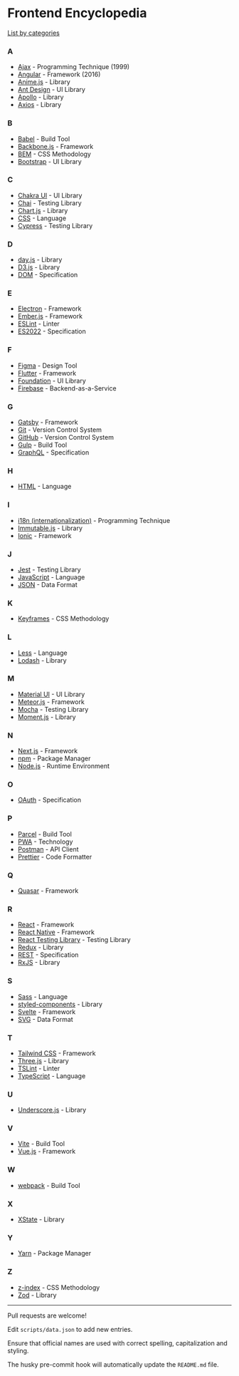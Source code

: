 # Frontend Encyclopedia

[List by categories](categories.md)

### A
- [Ajax](https://en.wikipedia.org/wiki/Ajax_(programming)) - Programming Technique (1999)
- [Angular](https://angular.io) - Framework (2016)
- [Anime.js](https://animejs.com) - Library
- [Ant Design](https://ant.design) - UI Library
- [Apollo](https://www.apollographql.com) - Library
- [Axios](https://axios-http.com) - Library

### B
- [Babel](https://babeljs.io) - Build Tool
- [Backbone.js](https://backbonejs.org) - Framework
- [BEM](https://en.bem.info) - CSS Methodology
- [Bootstrap](https://getbootstrap.com) - UI Library

### C
- [Chakra UI](https://chakra-ui.com) - UI Library
- [Chai](https://www.chaijs.com) - Testing Library
- [Chart.js](https://www.chartjs.org) - Library
- [CSS](https://en.wikipedia.org/wiki/Cascading_Style_Sheets) - Language
- [Cypress](https://www.cypress.io) - Testing Library

### D
- [day.js](https://day.js.org) - Library
- [D3.js](https://d3js.org) - Library
- [DOM](https://en.wikipedia.org/wiki/Document_Object_Model) - Specification

### E
- [Electron](https://www.electronjs.org) - Framework
- [Ember.js](https://emberjs.com) - Framework
- [ESLint](https://eslint.org) - Linter
- [ES2022](https://en.wikipedia.org/wiki/ECMAScript_version_history#ES2022) - Specification

### F
- [Figma](https://www.figma.com) - Design Tool
- [Flutter](https://flutter.dev) - Framework
- [Foundation](https://get.foundation) - UI Library
- [Firebase](https://firebase.google.com) - Backend-as-a-Service

### G
- [Gatsby](https://www.gatsbyjs.com) - Framework
- [Git](https://git-scm.com) - Version Control System
- [GitHub](https://github.com) - Version Control System
- [Gulp](https://gulpjs.com) - Build Tool
- [GraphQL](https://graphql.org) - Specification

### H
- [HTML](https://en.wikipedia.org/wiki/HTML) - Language

### I
- [i18n (internationalization)](https://en.wikipedia.org/wiki/Internationalization_and_localization) - Programming Technique
- [Immutable.js](https://immutable-js.com) - Library
- [Ionic](https://ionicframework.com) - Framework

### J
- [Jest](https://jestjs.io) - Testing Library
- [JavaScript](https://en.wikipedia.org/wiki/JavaScript) - Language
- [JSON](https://en.wikipedia.org/wiki/JSON) - Data Format

### K
- [Keyframes](https://developer.mozilla.org/en-US/docs/Web/CSS/@keyframes) - CSS Methodology

### L
- [Less](https://lesscss.org) - Language
- [Lodash](https://lodash.com) - Library

### M
- [Material UI](https://mui.com) - UI Library
- [Meteor.js](https://www.meteor.com) - Framework
- [Mocha](https://mochajs.org) - Testing Library
- [Moment.js](https://momentjs.com) - Library

### N
- [Next.js](https://nextjs.org) - Framework
- [npm](https://www.npmjs.com) - Package Manager
- [Node.js](https://nodejs.org) - Runtime Environment

### O
- [OAuth](https://oauth.net) - Specification

### P
- [Parcel](https://parceljs.org) - Build Tool
- [PWA](https://en.wikipedia.org/wiki/Progressive_web_application) - Technology
- [Postman](https://www.postman.com) - API Client
- [Prettier](https://prettier.io) - Code Formatter

### Q
- [Quasar](https://quasar.dev) - Framework

### R
- [React](https://react.dev) - Framework
- [React Native](https://reactnative.dev) - Framework
- [React Testing Library](https://testing-library.com/docs/react-testing-library/intro/) - Testing Library
- [Redux](https://redux.js.org) - Library
- [REST](https://en.wikipedia.org/wiki/Representational_state_transfer) - Specification
- [RxJS](https://rxjs.dev) - Library

### S
- [Sass](https://en.wikipedia.org/wiki/Sass_(stylesheet_language)) - Language
- [styled-components](https://styled-components.com) - Library
- [Svelte](https://svelte.dev) - Framework
- [SVG](https://en.wikipedia.org/wiki/SVG) - Data Format

### T
- [Tailwind CSS](https://tailwindcss.com) - Framework
- [Three.js](https://threejs.org) - Library
- [TSLint](https://palantir.github.io/tslint) - Linter
- [TypeScript](https://www.typescriptlang.org) - Language

### U
- [Underscore.js](https://underscorejs.org) - Library

### V
- [Vite](https://vitejs.dev) - Build Tool
- [Vue.js](https://vuejs.org) - Framework

### W
- [webpack](https://webpack.js.org) - Build Tool

### X
- [XState](https://xstate.js.org) - Library

### Y
- [Yarn](https://yarnpkg.com) - Package Manager

### Z
- [z-index](https://en.wikipedia.org/wiki/Z-order#z-index) - CSS Methodology
- [Zod](https://zod.dev) - Library

---

Pull requests are welcome!

Edit `scripts/data.json` to add new entries.

Ensure that official names are used with correct spelling, capitalization and styling. 

The husky pre-commit hook will automatically update the `README.md` file.